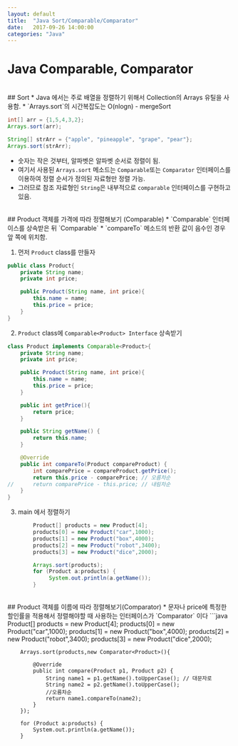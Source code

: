 ```yaml
---
layout: default
title:  "Java Sort/Comparable/Comparator"
date:   2017-09-26 14:00:00
categories: "Java"
---
```


# Java Comparable, Comparator

<br>
## Sort
* Java 에서는 주로 배열을 정렬하기 위해서 Collection의 Arrays 유틸을 사용함.
* `Arrays.sort`의 시간복잡도는 O(nlogn) - mergeSort

```java
int[] arr = {1,5,4,3,2};
Arrays.sort(arr);

String[] strArr = {"apple", "pineapple", "grape", "pear"};
Arrays.sort(strArr);
```


* 숫자는 작은 것부터, 알파벳은 알파벳 순서로 정렬이 됨.
* 여기서 사용된 `Arrays.sort` 메소드는 `Comparable`또는 `Comparator` 인터페이스를 이용하여 정렬 순서가 정의된 자료형만 정렬 가능.
* 그러므로 참조 자료형인 `String`은  내부적으로 `comparable` 인터페이스를 구현하고 있음.

<br>
## Product 객체를 가격에 따라 정렬해보기 (Comparable)
* `Comparable` 인터페이스를 상속받은 뒤 `Comparable`
* `compareTo` 메소드의 반환 값이 음수인 경우 앞 쪽에 위치함.

1. 먼저 `Product` class를 만들자
```java
public class Product{
    private String name;
    private int price;

    public Product(String name, int price){
        this.name = name;
        this.price = price;
    }
}
```

2. `Product` class에 `Comparable<Product> Interface` 상속받기
```java
class Product implements Comparable<Product>{
    private String name;
    private int price;

    public Product(String name, int price){
        this.name = name;
        this.price = price;
    }

    public int getPrice(){
        return price;
    }

    public String getName() {
        return this.name;
    }

    @Override
    public int compareTo(Product compareProduct) {
        int comparePrice = compareProduct.getPrice();
        return this.price - comparePrice; // 오름차순
//      return comparePrice - this.price; // 내림차순
    }
}
```

3. main 에서 정렬하기
```java
        Product[] products = new Product[4];
        products[0] = new Product("car",1000);
        products[1] = new Product("box",4000);
        products[2] = new Product("robot",3400);
        products[3] = new Product("dice",2000);

        Arrays.sort(products);
        for (Product a:products) {
             System.out.println(a.getName());
        }
```


<br>
## Product 객체를 이름에 따라 정렬해보기(Comparator)
* 문자나 price에 특정한 할인률을 적용해서 정렬해야할 때 사용하는 인터페이스가 `Comparator` 이다
```java
Product[] products = new Product[4];
        products[0] = new Product("car",1000);
        products[1] = new Product("box",4000);
        products[2] = new Product("robot",3400);
        products[3] = new Product("dice",2000);

        Arrays.sort(products,new Comparator<Product>(){

            @Override
            public int compare(Product p1, Product p2) {
                String name1 = p1.getName().toUpperCase(); // 대문자로
                String name2 = p2.getName().toUpperCase();
                //오름차순
                return name1.compareTo(name2);
            }
        });

        for (Product a:products) {
            System.out.println(a.getName());
        }
```